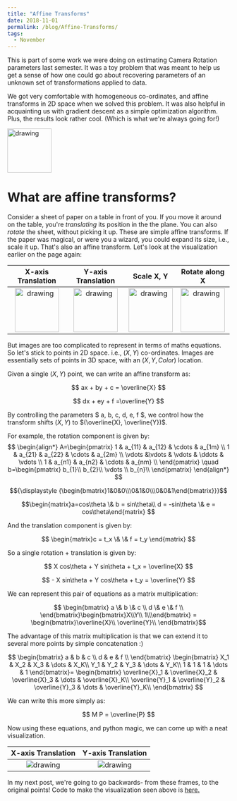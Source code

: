 ```yaml
---
title: "Affine Transforms"
date: 2018-11-01
permalink: /blog/Affine-Transforms/
tags:
  - November
---
```


This is part of some work we were doing on estimating Camera Rotation parameters last semester. It was a toy problem that was meant to help us get a sense of how one could go about recovering parameters of an unknown set of transformations applied to data.

We got very comfortable with homogeneous co-ordinates, and affine transforms in 2D space when we solved this problem. It was also helpful in acquainting us with gradient descent as a simple optimization algorithm. Plus, the results look rather cool. (Which is what we're always going for!)

<img src="https://i.imgur.com/od93vbb.gif" alt="drawing" width="100"/>

What are affine transforms?
=======

Consider a sheet of paper on a table in front of you. If you move it around on the table, you're _translating_ its position in the the plane. You can also _rotate_ the sheet, without picking it up. These are simple affine transforms. If the paper was magical, or were you a wizard, you could expand its size, i.e., scale it up. That's also an affine transform. Let's look at the visualization earlier on the page again:

|X-axis Translation| Y-axis Translation | Scale X, Y | Rotate along X|
|:-----:|:-----:|:-----:|:-----:|
|<img src="https://i.imgur.com/od93vbb.gif" alt="drawing" width="100"/>| <img src="https://i.imgur.com/Efg2Msu.gif" alt="drawing" width="100"/>|<img src="https://i.imgur.com/TG9DAGh.gif" alt="drawing" width="100"/>| <img src="https://i.imgur.com/S2PjUdi.gif" alt="drawing" width="100"/>|

But images are too complicated to represent in terms of maths equations. So let's stick to points in 2D space. i.e., $(X, Y)$ co-ordinates. Images are essentially sets of points in 3D space, with an $(X, Y, Color)$ location.

Given a single $(X, Y)$ point, we can write an affine transform as:

$$ ax + by + c = \overline{X} $$

$$ dx + ey + f =\overline{Y} $$

By controlling the  parameters $ a, b, c, d, e, f $, we control how the transform shifts $(X, Y)$ to $(\overline{X}, \overline{Y})$.

For example, the rotation component is given by:
$$
\begin{align*}
A=\begin{pmatrix}  
		1 & a_{11} & a_{12} & \cdots & a_{1m}  \\
        1 & a_{21} & a_{22} & \cdots & a_{2m} \\
        \vdots &\vdots & \vdots & \ddots & \vdots \\
        1 & a_{n1} & a_{n2} & \cdots & a_{nm} \\
  \end{pmatrix}
\quad
b=\begin{pmatrix}  
		b_{1}\\
        b_{2}\\
        \vdots \\
        b_{n}\\
  \end{pmatrix}
\end{align*}
$$

$${\displaystyle {\begin{bmatrix}1&0&0\\\0&1&0\\\0&0&1\end{bmatrix}}}$$

$$\begin{matrix}a=cos\theta \& b = sin\theta\\ d = -sin\theta \& e = cos\theta\end{matrix} $$

And the translation component is given by:

$$ \begin{matrix}c = t_x  \& \& f = t_y \end{matrix} $$

So a single rotation + translation is given by:

$$ X cos\theta  + Y sin\theta +  t_x = \overline{X} $$

$$ - X sin\theta + Y cos\theta + t_y =  \overline{Y} $$

We can represent this pair of equations as a matrix multiplication:

$$ \begin{bmatrix}
a \& b \&  c \\
d \&  e \& f \\
\end{bmatrix}\begin{bmatrix}X\\Y\\ 1\\\end{bmatrix} = \begin{bmatrix}\overline{X}\\ \overline{Y}\\ \end{bmatrix}$$

The advantage of this matrix multiplication is that we can extend it to several more points by simple concatenation :)

$$
\begin{bmatrix}
a & b & c \\
d & e & f \\
\end{bmatrix} 
\begin{bmatrix}
X_1 & X_2 & X_3 & \dots & X_K\\
Y_1 & Y_2 & Y_3 & \dots & Y_K\\
1 & 1 & 1 & \dots & 1
\end{bmatrix}=
\begin{bmatrix}
\overline{X}_1 & \overline{X}_2 & \overline{X}_3 & \dots & \overline{X}_K\\
\overline{Y}_1 & \overline{Y}_2 & \overline{Y}_3 & \dots & \overline{Y}_K\\
\end{bmatrix}
$$

We can write this more simply as:

$$
M P = \overline{P}
$$

Now using these equations, and python magic, we can come up with a neat visualization.

|X-axis Translation| Y-axis Translation |
|:-----:|:-----:|
|<img src="https://i.imgur.com/nbo0Juk.gif" alt="drawing"/>| <img src="https://i.imgur.com/ifGTg1w.gif" alt="drawing"/>|

In my next post, we're going to go backwards- from these frames, to the original points! Code to make the visualization seen above is [here.](https://gist.github.com/SreenivasVRao/d3036982d0ea443e09b10f8a867bac20)
